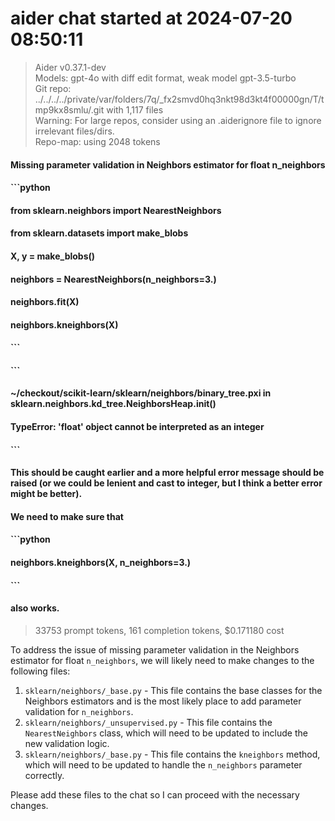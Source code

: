 
# aider chat started at 2024-07-20 08:50:11

> Aider v0.37.1-dev  
> Models: gpt-4o with diff edit format, weak model gpt-3.5-turbo  
> Git repo: ../../../../private/var/folders/7q/_fx2smvd0hq3nkt98d3kt4f00000gn/T/tmp9kx8smlu/.git with 1,117 files  
> Warning: For large repos, consider using an .aiderignore file to ignore irrelevant files/dirs.  
> Repo-map: using 2048 tokens  

#### Missing parameter validation in Neighbors estimator for float n_neighbors  
#### ```python  
#### from sklearn.neighbors import NearestNeighbors  
#### from sklearn.datasets import make_blobs  
#### X, y = make_blobs()  
#### neighbors = NearestNeighbors(n_neighbors=3.)  
#### neighbors.fit(X)  
#### neighbors.kneighbors(X)  
#### ```  
#### ```  
#### ~/checkout/scikit-learn/sklearn/neighbors/binary_tree.pxi in sklearn.neighbors.kd_tree.NeighborsHeap.__init__()  
####   
#### TypeError: 'float' object cannot be interpreted as an integer  
#### ```  
#### This should be caught earlier and a more helpful error message should be raised (or we could be lenient and cast to integer, but I think a better error might be better).  
####   
#### We need to make sure that   
#### ```python  
#### neighbors.kneighbors(X, n_neighbors=3.)  
#### ```  
#### also works.  
> 33753 prompt tokens, 161 completion tokens, $0.171180 cost  

To address the issue of missing parameter validation in the Neighbors estimator for float `n_neighbors`, we will likely need to make changes to the following files:

1. `sklearn/neighbors/_base.py` - This file contains the base classes for the Neighbors estimators and is the most likely place to add parameter validation for `n_neighbors`.
2. `sklearn/neighbors/_unsupervised.py` - This file contains the `NearestNeighbors` class, which will need to be updated to include the new validation logic.
3. `sklearn/neighbors/_base.py` - This file contains the `kneighbors` method, which will need to be updated to handle the `n_neighbors` parameter correctly.

Please add these files to the chat so I can proceed with the necessary changes.

